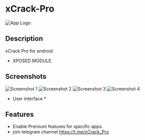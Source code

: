 # xCrack-Pro

![App Logo](logo.png)

## Description
xCrack Pro for android.
- XPOSED MODULE.

## Screenshots
![Screenshot 1](sc1.png) ![Screenshot 2](sc2.png) 
![Screenshot 3](sc3.png) ![Screenshot 4](sc4.png) 
* User interface *


## Features
- Enable Premium features for specific apps.
- join telegram channel https://t.me/xCrack_Pro
